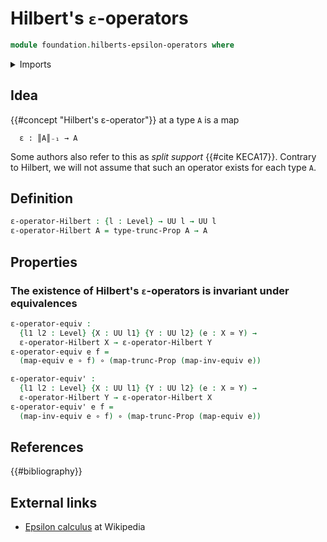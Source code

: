# Hilbert's `ε`-operators

```agda
module foundation.hilberts-epsilon-operators where
```

<details><summary>Imports</summary>

```agda
open import foundation.functoriality-propositional-truncation
open import foundation.propositional-truncations
open import foundation.universe-levels

open import foundation-core.equivalences
open import foundation-core.function-types
```

</details>

## Idea

{{#concept "Hilbert's ε-operator"}} at a type `A` is a map

```text
  ε : ║A║₋₁ → A
```

Some authors also refer to this as _split support_ {{#cite KECA17}}. Contrary to
Hilbert, we will not assume that such an operator exists for each type `A`.

## Definition

```agda
ε-operator-Hilbert : {l : Level} → UU l → UU l
ε-operator-Hilbert A = type-trunc-Prop A → A
```

## Properties

### The existence of Hilbert's `ε`-operators is invariant under equivalences

```agda
ε-operator-equiv :
  {l1 l2 : Level} {X : UU l1} {Y : UU l2} (e : X ≃ Y) →
  ε-operator-Hilbert X → ε-operator-Hilbert Y
ε-operator-equiv e f =
  (map-equiv e ∘ f) ∘ (map-trunc-Prop (map-inv-equiv e))

ε-operator-equiv' :
  {l1 l2 : Level} {X : UU l1} {Y : UU l2} (e : X ≃ Y) →
  ε-operator-Hilbert Y → ε-operator-Hilbert X
ε-operator-equiv' e f =
  (map-inv-equiv e ∘ f) ∘ (map-trunc-Prop (map-equiv e))
```

## References

{{#bibliography}}

## External links

- [Epsilon calculus](https://en.wikipedia.org/wiki/Epsilon_calculus) at
  Wikipedia
